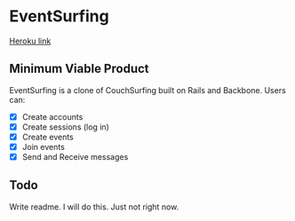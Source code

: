 # EventSurfing

[Heroku link][heroku]

[heroku]: http://event-surfing.com/

## Minimum Viable Product
EventSurfing is a clone of CouchSurfing built on Rails and Backbone. Users can:

<!-- This is a Markdown checklist. Use it to keep track of your progress! -->

- [x] Create accounts
- [x] Create sessions (log in)
- [x] Create events
- [x] Join events
- [x] Send and Receive messages

## Todo
Write readme. I will do this. Just not right now.
